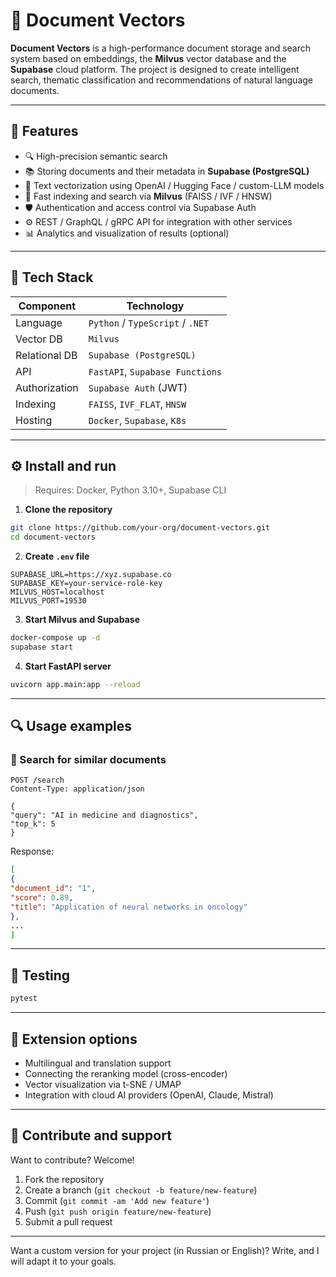

# 📄 Document Vectors

**Document Vectors** is a high-performance document storage and search system based on embeddings, the **Milvus** vector database and the **Supabase** cloud platform.
The project is designed to create intelligent search, thematic classification and recommendations of natural language documents.

---

## 🚀 Features

* 🔍 High-precision semantic search
* 📚 Storing documents and their metadata in **Supabase (PostgreSQL)**
* 🧠 Text vectorization using OpenAI / Hugging Face / custom-LLM models
* 🧭 Fast indexing and search via **Milvus** (FAISS / IVF / HNSW)
* 🛡️ Authentication and access control via Supabase Auth
* ⚙️ REST / GraphQL / gRPC API for integration with other services
* 📊 Analytics and visualization of results (optional)

---

## 🧩 Tech Stack

| Component | Technology |
| --------------- | ------------------------------ |
| Language | `Python` / `TypeScript` / `.NET`|
| Vector DB | `Milvus` |
| Relational DB | `Supabase (PostgreSQL)` |
| API | `FastAPI`, `Supabase Functions` |
| Authorization | `Supabase Auth` (JWT) |
| Indexing | `FAISS`, `IVF_FLAT`, `HNSW` |
| Hosting | `Docker`, `Supabase`, `K8s` |

---

## ⚙️ Install and run

> Requires: Docker, Python 3.10+, Supabase CLI

1. **Clone the repository**

```bash
git clone https://github.com/your-org/document-vectors.git
cd document-vectors
```

2. **Create `.env` file**

```env
SUPABASE_URL=https://xyz.supabase.co
SUPABASE_KEY=your-service-role-key
MILVUS_HOST=localhost
MILVUS_PORT=19530
```

3. **Start Milvus and Supabase**

```bash
docker-compose up -d
supabase start
```

4. **Start FastAPI server**

```bash
uvicorn app.main:app --reload
```

---

## 🔍 Usage examples

### 🔎 Search for similar documents

```http
POST /search
Content-Type: application/json

{
"query": "AI in medicine and diagnostics",
"top_k": 5
}
```

Response:

```json
[
{
"document_id": "1",
"score": 0.89,
"title": "Application of neural networks in oncology"
},
...
]
```

---

## 🧪 Testing

```bash
pytest
```

---

## 📌 Extension options

* Multilingual and translation support
* Connecting the reranking model (cross-encoder)
* Vector visualization via t-SNE / UMAP
* Integration with cloud AI providers (OpenAI, Claude, Mistral)

---

## 🤝 Contribute and support

Want to contribute? Welcome!

1. Fork the repository
2. Create a branch (`git checkout -b feature/new-feature`)
3. Commit (`git commit -am 'Add new feature'`)
4. Push (`git push origin feature/new-feature`)
5. Submit a pull request



---

Want a custom version for your project (in Russian or English)? Write, and I will adapt it to your goals.
